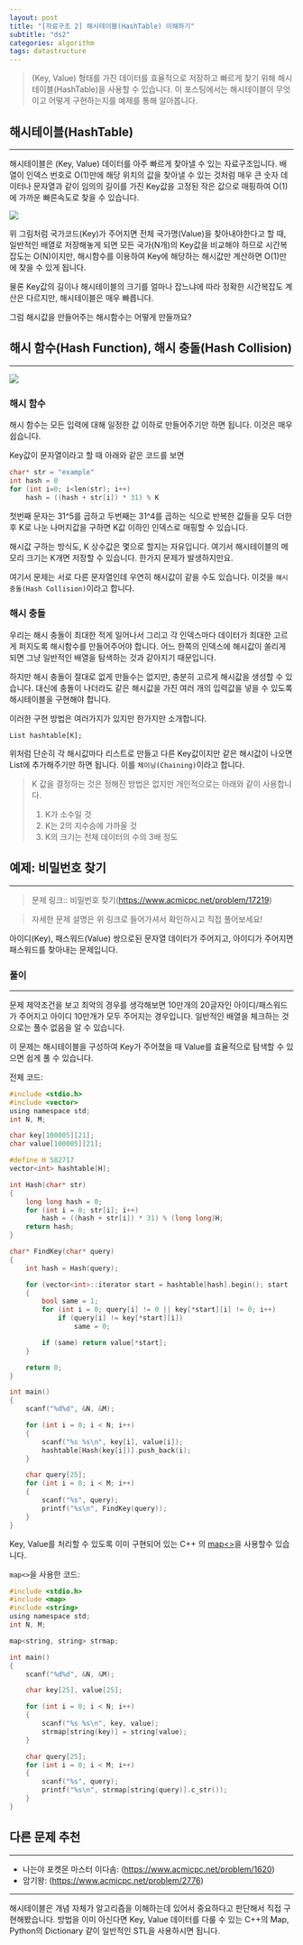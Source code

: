 ```yaml
---
layout: post
title: "[자료구조 2] 해시테이블(HashTable) 이해하기"
subtitle: "ds2"
categories: algorithm
tags: datastructure
---
```


> (Key, Value) 형태를 가진 데이터를 효율적으로 저장하고 빠르게 찾기 위해 해시테이블(HashTable)을 사용할 수 있습니다.
> 이 포스팅에서는 해시테이블이 무엇이고 어떻게 구현하는지를 예제를 통해 알아봅니다.

## 해시테이블(HashTable)
---

해시테이블은 (Key, Value) 데이터를 아주 빠르게 찾아낼 수 있는 자료구조입니다. 배열이 인덱스 번호로 O(1)만에 해당 위치의 값을 찾아낼 수 있는 것처럼 매우 큰 숫자 데이터나 문자열과 같이 임의의 길이를 가진 Key값을 고정된 작은 값으로 매핑하여 O(1)에 가까운 빠른속도로 찾을 수 있습니다.

![](https://laboputer.github.io/assets/img/algorithm/ds/07_hashtable1.PNG)

위 그림처럼 국가코드(Key)가 주어지면 전체 국가명(Value)을 찾아내야한다고 할 때, 일반적인 배열로 저장해놓게 되면 모든 국가(N개)의 Key값을 비교해야 하므로 시간복잡도는 O(N)이지만, 해시함수를 이용하여 Key에 해당하는 해시값만 계산하면 O(1)만에 찾을 수 있게 됩니다.

물론 Key값의 길이나 해시테이블의 크기를 얼마나 잡느냐에 따라 정확한 시간복잡도 계산은 다르지만, 해시테이블은 매우 빠릅니다.

그럼 해시값을 만들어주는 해시함수는 어떻게 만들까요?

## 해시 함수(Hash Function), 해시 충돌(Hash Collision)
---

![](https://laboputer.github.io/assets/img/algorithm/ds/07_hashtable2.PNG)

### 해시 함수

해시 함수는 모든 입력에 대해 일정한 값 이하로 만들어주기만 하면 됩니다. 이것은 매우 쉽습니다.

Key값이 문자열이라고 할 때 아래와 같은 코드를 보면

```C
char* str = "example"
int hash = 0 
for (int i=0; i<len(str); i++)
	hash = ((hash + str[i]) * 31) % K
```

첫번째 문자는 31^5를 곱하고 두번째는 31^4를 곱하는 식으로 반복한 값들을 모두 더한 후 K로 나눈 나머지값을 구하면 K값 이하인 인덱스로 매핑할 수 있습니다.

해시값 구하는 방식도, K 상수값은 몇으로 할지는 자유입니다. 여기서 해시테이블의 메모리 크기는 K개면 저장할 수 있습니다. 한가지 문제가 발생하지만요.

여기서 문제는 서로 다른 문자열인데 우연히 해시값이 같을 수도 있습니다. 이것을 `해시 충돌(Hash Collision)`이라고 합니다.

### 해시 충돌

우리는 해시 충돌이 최대한 적게 일어나서 그리고 각 인덱스마다 데이터가 최대한 고르게 퍼지도록 해시함수를 만들어주어야 합니다. 어느 한쪽의 인덱스에 해시값이 쏠리게 되면 그냥 일반적인 배열을 탐색하는 것과 같아지기 때문입니다.

하지만 해시 충돌이 절대로 없게 만들수는 없지만, 충분히 고르게 해시값을 생성할 수 있습니다. 대신에 충돌이 나더라도 같은 해시값을 가진 여러 개의 입력값을 넣을 수 있도록 해시테이블을 구현해야 합니다.

이러한 구현 방법은 여러가지가 있지만 한가지만 소개합니다.

```
List hashtable[K];
```

위처럼 단순히 각 해시값마다 리스트로 만들고 다른 Key값이지만 같은 해시값이 나오면 List에 추가해주기만 하면 됩니다. 이를 `체이닝(Chaining)`이라고 합니다.

> K 값을 결정하는 것은 정해진 방법은 없지만 개인적으로는 아래와 같이 사용합니다. 
> 1. K가 소수일 것
> 2. K는 2의 지수승에 가까울 것
> 3. K의 크기는 전체 데이터의 수의 3배 정도

## 예제: 비밀번호 찾기
---

> 문제 링크:: 비밀번호 찾기(https://www.acmicpc.net/problem/17219)

> 자세한 문제 설명은 위 링크로 들어가셔서 확인하시고 직접 풀어보세요!

아이디(Key), 패스워드(Value) 쌍으로된 문자열 데이터가 주어지고, 아이디가 주어지면 패스워드를 찾아내는 문제입니다.

### 풀이
---

문제 제약조건을 보고 최악의 경우를 생각해보면 10만개의 20글자인 아이디/패스워드가 주어지고 아이디 10만개가 모두 주어지는 경우입니다. 일반적인 배열을 체크하는 것으로는 풀수 없음을 알 수 있습니다.

이 문제는 해시테이블을 구성하여 Key가 주어졌을 때 Value를 효율적으로 탐색할 수 있으면 쉽게 풀 수 있습니다.

전체 코드:

```C
#include <stdio.h>
#include <vector>
using namespace std;
int N, M;

char key[100005][21];
char value[100005][21];

#define H 582717
vector<int> hashtable[H];

int Hash(char* str)
{
	long long hash = 0;
	for (int i = 0; str[i]; i++)
		hash = ((hash + str[i]) * 31) % (long long)H;
	return hash;
}

char* FindKey(char* query)
{
	int hash = Hash(query);

	for (vector<int>::iterator start = hashtable[hash].begin(); start != hashtable[hash].end(); start++)
	{
		bool same = 1;
		for (int i = 0; query[i] != 0 || key[*start][i] != 0; i++)
			if (query[i] != key[*start][i])
				same = 0;

		if (same) return value[*start];
	}

	return 0;
}

int main()
{
	scanf("%d%d", &N, &M);

	for (int i = 0; i < N; i++)
	{
		scanf("%s %s\n", key[i], value[i]);
		hashtable[Hash(key[i])].push_back(i);
	}

	char query[25];
	for (int i = 0; i < M; i++)
	{
		scanf("%s", query);
		printf("%s\n", FindKey(query));
	}
}
```

Key, Value를 처리할 수 있도록 이미 구현되어 있는 C++ 의 [map<>](http://www.cplusplus.com/reference/map/map/)을 사용할수 있습니다.

`map<>`을 사용한 코드:

```C
#include <stdio.h>
#include <map>
#include <string>
using namespace std;
int N, M;

map<string, string> strmap;

int main()
{
	scanf("%d%d", &N, &M);

	char key[25], value[25];

	for (int i = 0; i < N; i++)
	{
		scanf("%s %s\n", key, value);
		strmap[string(key)] = string(value);
	}

	char query[25];
	for (int i = 0; i < M; i++)
	{
		scanf("%s", query);
		printf("%s\n", strmap[string(query)].c_str());
	}
}
```

## 다른 문제 추천
---

- 나는야 포켓몬 마스터 이다솜: (https://www.acmicpc.net/problem/1620)
- 암기왕: (https://www.acmicpc.net/problem/2776)

---

해시테이블은 개념 자체가 알고리즘을 이해하는데 있어서 중요하다고 판단해서 직접 구현해봤습니다. 방법을 이미 아신다면 Key, Value 데이터를 다룰 수 있는 C++의 Map, Python의 Dictionary 같이 일반적인 STL을 사용하시면 됩니다.